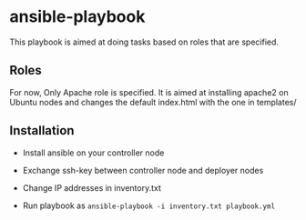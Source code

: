 # ansible-playbook

This playbook is aimed at doing tasks based on roles that are specified.

## Roles

For now, Only Apache role is specified. It is aimed at installing apache2 on Ubuntu nodes and changes the default index.html with the one in templates/

## Installation

* Install ansible on your controller node

* Exchange ssh-key between controller node and deployer nodes

* Change IP addresses in inventory.txt

* Run playbook as `ansible-playbook -i inventory.txt playbook.yml`
